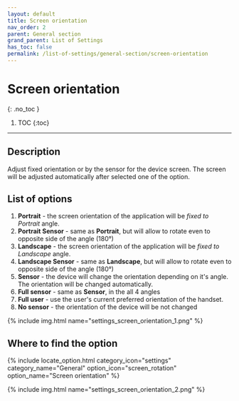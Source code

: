 ```yaml
---
layout: default
title: Screen orientation
nav_order: 2
parent: General section
grand_parent: List of Settings
has_toc: false
permalink: /list-of-settings/general-section/screen-orientation
---
```


# Screen orientation
{: .no_toc }

1. TOC
{:toc}

---

## Description
Adjust fixed orientation or by the sensor for the device screen. The screen will be adjusted automatically after selected one of the option.

## List of options
1. **Portrait** - the screen orientation of the application will be _fixed to Portrait_ angle.
1. **Portrait Sensor** - same as **Portrait**, but will allow to rotate even to opposite side of the angle (180°)
1. **Landscape** - the screen orientation of the application will be _fixed to Landscape_ angle.
1. **Landscape Sensor** - same as **Landscape**, but will allow to rotate even to opposite side of the angle (180°)
1. **Sensor** - the device will change the orientation depending on it's angle. The orientation will be changed automatically.
1. **Full sensor** - same as **Sensor**, in the all 4 angles
1. **Full user** - use the user's current preferred orientation of the handset. 
1. **No sensor** - the orientation of the device will be not changed

{% include img.html name="settings_screen_orientation_1.png" %}

## Where to find the option
{% include locate_option.html category_icon="settings" category_name="General" option_icon="screen_rotation" option_name="Screen orientation" %}

{% include img.html name="settings_screen_orientation_2.png" %}
